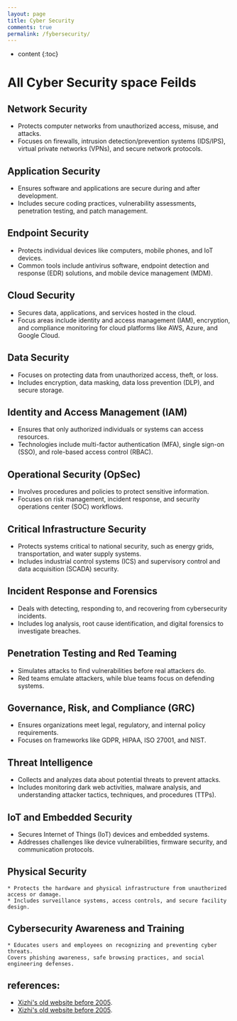 ```yaml
---
layout: page
title: Cyber Security
comments: true
permalink: /fybersecurity/
---
```


* content
{:toc}

# All Cyber Security space Feilds


## Network Security

   * Protects computer networks from unauthorized access, misuse, and attacks.
   * Focuses on firewalls, intrusion detection/prevention systems (IDS/IPS), virtual private networks (VPNs), and secure network protocols.

## Application Security

   * Ensures software and applications are secure during and after development.
   * Includes secure coding practices, vulnerability assessments, penetration testing, and patch management.

## Endpoint Security

   * Protects individual devices like computers, mobile phones, and IoT devices.
   * Common tools include antivirus software, endpoint detection and response (EDR) solutions, and mobile device management (MDM).

## Cloud Security

   * Secures data, applications, and services hosted in the cloud.
   * Focus areas include identity and access management (IAM), encryption, and compliance monitoring for cloud platforms like AWS, Azure, and Google Cloud.

## Data Security

   * Focuses on protecting data from unauthorized access, theft, or loss.
   * Includes encryption, data masking, data loss prevention (DLP), and secure storage.

## Identity and Access Management (IAM)

   * Ensures that only authorized individuals or systems can access resources.
   * Technologies include multi-factor authentication (MFA), single sign-on (SSO), and role-based access control (RBAC).

## Operational Security (OpSec)

   * Involves procedures and policies to protect sensitive information.
   * Focuses on risk management, incident response, and security operations center (SOC) workflows.

## Critical Infrastructure Security

   * Protects systems critical to national security, such as energy grids, transportation, and water supply systems.
   * Includes industrial control systems (ICS) and supervisory control and data acquisition (SCADA) security.

## Incident Response and Forensics

   * Deals with detecting, responding to, and recovering from cybersecurity incidents.
   * Includes log analysis, root cause identification, and digital forensics to investigate breaches.

## Penetration Testing and Red Teaming

   * Simulates attacks to find vulnerabilities before real attackers do.
   * Red teams emulate attackers, while blue teams focus on defending systems.

## Governance, Risk, and Compliance (GRC)

   * Ensures organizations meet legal, regulatory, and internal policy requirements.
   * Focuses on frameworks like GDPR, HIPAA, ISO 27001, and NIST.
## Threat Intelligence

   * Collects and analyzes data about potential threats to prevent attacks.
   * Includes monitoring dark web activities, malware analysis, and understanding attacker tactics, techniques, and procedures (TTPs).

## IoT and Embedded Security

   * Secures Internet of Things (IoT) devices and embedded systems.
   * Addresses challenges like device vulnerabilities, firmware security, and communication protocols.

## Physical Security

    * Protects the hardware and physical infrastructure from unauthorized access or damage.
    * Includes surveillance systems, access controls, and secure facility design.

## Cybersecurity Awareness and Training

    * Educates users and employees on recognizing and preventing cyber threats.
    Covers phishing awareness, safe browsing practices, and social engineering defenses.


## references:
  * [Xizhi's old website before 2005](https://zerothreats.github.io/cybersecurity/). 
  * [Xizhi's old website before 2005](https://en.wikipedia.org/wiki/Computer_security).